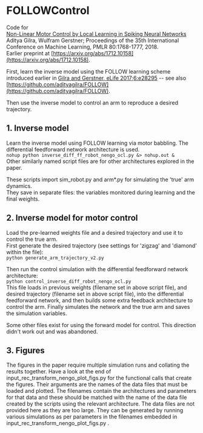 # FOLLOWControl  
  
Code for  
[Non-Linear Motor Control by Local Learning in Spiking Neural Networks](http://proceedings.mlr.press/v80/gilra18a.html)  
Aditya Gilra, Wulfram Gerstner; Proceedings of the 35th International Conference on Machine Learning, PMLR 80:1768-1777, 2018.  
Earlier preprint at [https://arxiv.org/abs/1712.10158](https://arxiv.org/abs/1712.10158).  
  
First, learn the inverse model using the FOLLOW learning scheme introduced earlier in [Gilra and Gerstner, eLife 2017;6:e28295](https://elifesciences.org/articles/28295) -- see also [https://github.com/adityagilra/FOLLOW](https://github.com/adityagilra/FOLLOW).  
  
Then use the inverse model to control an arm to reproduce a desired trajectory.  

## 1. Inverse model
Learn the inverse model using FOLLOW learning via motor babbling. The differential feedforward network architecture is used.  
`nohup python inverse_diff_ff_robot_nengo_ocl.py &> nohup.out &`  
Other similarly named script files are for other architectures explored in the paper.  
  
These scripts import sim_robot.py and arm*.py for simulating the 'true' arm dynamics.  
They save in separate files: the variables monitored during learning and the final weights.  
  
## 2. Inverse model for motor control
Load the pre-learned weights file and a desired trajectory and use it to control the true arm.  
First generate the desired trajectory (see settings for 'zigzag' and 'diamond' within the file):  
`python generate_arm_trajectory_v2.py`  
  
Then run the control simulation with the differential feedforward network architecture:  
`python control_inverse_diff_robot_nengo_ocl.py `  
This file loads in previous weights (filename set in above script file), and desired trajectory (filename set in above script file), into the differential feedforward network, and then builds some extra feedback architecture to control the arm. Finally simulates the network and the true arm and saves the simulation variables.  
  
Some other files exist for using the forward model for control. This direction didn't work out and was abandoned.  
  
## 3. Figures
The figures in the paper require multiple simulation runs and collating the results together. Have a look at the end of input_rec_transform_nengo_plot_figs.py for the functional calls that create the figures. Their arguments are the names of the data files that must be loaded and plotted. The filenames contain the architectures and parameters for that data and these should be matched with the name of the data file created by the scripts using the relevant architecture. The data files are not provided here as they are too large. They can be generated by running various simulations as per parameters in the filenames embedded in input_rec_transform_nengo_plot_figs.py .  
